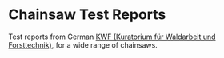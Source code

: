 # Chainsaw Test Reports

Test reports from German [KWF (Kuratorium für Waldarbeit und Forsttechnik)](https://kwf2020.kwf-online.de/), for a wide range of chainsaws.

